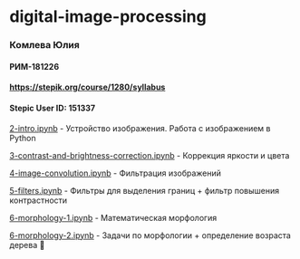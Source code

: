 # digital-image-processing


### Комлева Юлия 
#### РИМ-181226
#### https://stepik.org/course/1280/syllabus
#### Stepic User ID: 151337

[2-intro.ipynb](2-intro.ipynb) - Устройство изображения. Работа с изображением в Python

[3-contrast-and-brightness-correction.ipynb](3-contrast-and-brightness-correction.ipynb) - Коррекция яркости и цвета

[4-image-convolution.ipynb](4-image-convolution.ipynb) - Фильтрация изображений

[5-filters.ipynb](5-filters.ipynb) - Фильтры для выделения границ + фильтр повышения контрастности

[6-morphology-1.ipynb](6-morphology-1.ipynb) - Математическая морфология

[6-morphology-2.ipynb](6-morphology-2.ipynb) - Задачи по морфологии + определение возраста дерева 🌲

